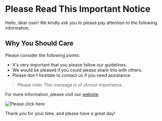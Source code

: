 # Please Read This Important Notice

Hello, dear user! We kindly ask you to please pay attention to the following information.

## Why You Should Care

Please consider the following points:

- It's very important that you please follow our guidelines.
- We would be pleased if you could please share this with others.
- Please don't hesitate to contact us if you need assistance.

> Please note: This message is of utmost importance.

For more information, please visit our [website](https://example.com).

![Please click here](https://example.com/image.jpg)

Thank you for your time, and please have a great day!
